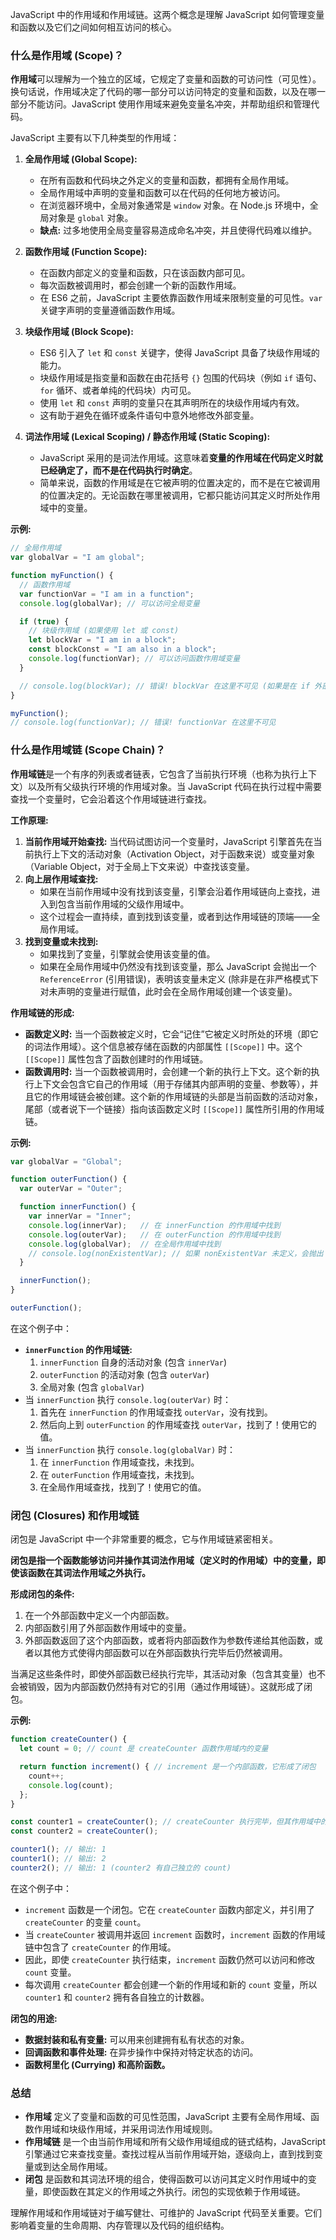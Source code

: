 JavaScript 中的作用域和作用域链。这两个概念是理解 JavaScript 如何管理变量和函数以及它们之间如何相互访问的核心。

### 什么是作用域 (Scope)？

**作用域**可以理解为一个独立的区域，它规定了变量和函数的可访问性（可见性）。换句话说，作用域决定了代码的哪一部分可以访问特定的变量和函数，以及在哪一部分不能访问。JavaScript 使用作用域来避免变量名冲突，并帮助组织和管理代码。

JavaScript 主要有以下几种类型的作用域：

1.  **全局作用域 (Global Scope):**

      * 在所有函数和代码块之外定义的变量和函数，都拥有全局作用域。
      * 全局作用域中声明的变量和函数可以在代码的任何地方被访问。
      * 在浏览器环境中，全局对象通常是 `window` 对象。在 Node.js 环境中，全局对象是 `global` 对象。
      * **缺点:** 过多地使用全局变量容易造成命名冲突，并且使得代码难以维护。

2.  **函数作用域 (Function Scope):**

      * 在函数内部定义的变量和函数，只在该函数内部可见。
      * 每次函数被调用时，都会创建一个新的函数作用域。
      * 在 ES6 之前，JavaScript 主要依靠函数作用域来限制变量的可见性。`var` 关键字声明的变量遵循函数作用域。

3.  **块级作用域 (Block Scope):**

      * ES6 引入了 `let` 和 `const` 关键字，使得 JavaScript 具备了块级作用域的能力。
      * 块级作用域是指变量和函数在由花括号 `{}` 包围的代码块（例如 `if` 语句、`for` 循环、或者单纯的代码块）内可见。
      * 使用 `let` 和 `const` 声明的变量只在其声明所在的块级作用域内有效。
      * 这有助于避免在循环或条件语句中意外地修改外部变量。

4.  **词法作用域 (Lexical Scoping) / 静态作用域 (Static Scoping):**

      * JavaScript 采用的是词法作用域。这意味着**变量的作用域在代码定义时就已经确定了，而不是在代码执行时确定**。
      * 简单来说，函数的作用域是在它被声明的位置决定的，而不是在它被调用的位置决定的。无论函数在哪里被调用，它都只能访问其定义时所处作用域中的变量。

**示例:**

```javascript
// 全局作用域
var globalVar = "I am global";

function myFunction() {
  // 函数作用域
  var functionVar = "I am in a function";
  console.log(globalVar); // 可以访问全局变量

  if (true) {
    // 块级作用域 (如果使用 let 或 const)
    let blockVar = "I am in a block";
    const blockConst = "I am also in a block";
    console.log(functionVar); // 可以访问函数作用域变量
  }

  // console.log(blockVar); // 错误! blockVar 在这里不可见 (如果是在 if 外部)
}

myFunction();
// console.log(functionVar); // 错误! functionVar 在这里不可见
```

### 什么是作用域链 (Scope Chain)？

**作用域链**是一个有序的列表或者链表，它包含了当前执行环境（也称为执行上下文）以及所有父级执行环境的作用域对象。当 JavaScript 代码在执行过程中需要查找一个变量时，它会沿着这个作用域链进行查找。

**工作原理:**

1.  **当前作用域开始查找:** 当代码试图访问一个变量时，JavaScript 引擎首先在当前执行上下文的活动对象（Activation Object，对于函数来说）或变量对象（Variable Object，对于全局上下文来说）中查找该变量。
2.  **向上层作用域查找:**
      * 如果在当前作用域中没有找到该变量，引擎会沿着作用域链向上查找，进入到包含当前作用域的父级作用域中。
      * 这个过程会一直持续，直到找到该变量，或者到达作用域链的顶端——全局作用域。
3.  **找到变量或未找到:**
      * 如果找到了变量，引擎就会使用该变量的值。
      * 如果在全局作用域中仍然没有找到该变量，那么 JavaScript 会抛出一个 `ReferenceError` (引用错误)，表明该变量未定义 (除非是在非严格模式下对未声明的变量进行赋值，此时会在全局作用域创建一个该变量)。

**作用域链的形成:**

  * **函数定义时:** 当一个函数被定义时，它会“记住”它被定义时所处的环境（即它的词法作用域）。这个信息被存储在函数的内部属性 `[[Scope]]` 中。这个 `[[Scope]]` 属性包含了函数创建时的作用域链。
  * **函数调用时:** 当一个函数被调用时，会创建一个新的执行上下文。这个新的执行上下文会包含它自己的作用域（用于存储其内部声明的变量、参数等），并且它的作用域链会被创建。这个新的作用域链的头部是当前函数的活动对象，尾部（或者说下一个链接）指向该函数定义时 `[[Scope]]` 属性所引用的作用域链。

**示例:**

```javascript
var globalVar = "Global";

function outerFunction() {
  var outerVar = "Outer";

  function innerFunction() {
    var innerVar = "Inner";
    console.log(innerVar);   // 在 innerFunction 的作用域中找到
    console.log(outerVar);   // 在 outerFunction 的作用域中找到
    console.log(globalVar);  // 在全局作用域中找到
    // console.log(nonExistentVar); // 如果 nonExistentVar 未定义，会抛出 ReferenceError
  }

  innerFunction();
}

outerFunction();
```

在这个例子中：

  * **`innerFunction` 的作用域链:**
    1.  `innerFunction` 自身的活动对象 (包含 `innerVar`)
    2.  `outerFunction` 的活动对象 (包含 `outerVar`)
    3.  全局对象 (包含 `globalVar`)
  * 当 `innerFunction` 执行 `console.log(outerVar)` 时：
    1.  首先在 `innerFunction` 的作用域查找 `outerVar`，没有找到。
    2.  然后向上到 `outerFunction` 的作用域查找 `outerVar`，找到了！使用它的值。
  * 当 `innerFunction` 执行 `console.log(globalVar)` 时：
    1.  在 `innerFunction` 作用域查找，未找到。
    2.  在 `outerFunction` 作用域查找，未找到。
    3.  在全局作用域查找，找到了！使用它的值。

### 闭包 (Closures) 和作用域链

闭包是 JavaScript 中一个非常重要的概念，它与作用域链紧密相关。

**闭包是指一个函数能够访问并操作其词法作用域（定义时的作用域）中的变量，即使该函数在其词法作用域之外执行。**

**形成闭包的条件:**

1.  在一个外部函数中定义一个内部函数。
2.  内部函数引用了外部函数作用域中的变量。
3.  外部函数返回了这个内部函数，或者将内部函数作为参数传递给其他函数，或者以其他方式使得内部函数可以在外部函数执行完毕后仍然被调用。

当满足这些条件时，即使外部函数已经执行完毕，其活动对象（包含其变量）也不会被销毁，因为内部函数仍然持有对它的引用（通过作用域链）。这就形成了闭包。

**示例:**

```javascript
function createCounter() {
  let count = 0; // count 是 createCounter 函数作用域内的变量

  return function increment() { // increment 是一个内部函数，它形成了闭包
    count++;
    console.log(count);
  };
}

const counter1 = createCounter(); // createCounter 执行完毕，但其作用域中的 count 仍然存在
const counter2 = createCounter();

counter1(); // 输出: 1
counter1(); // 输出: 2
counter2(); // 输出: 1 (counter2 有自己独立的 count)
```

在这个例子中：

  * `increment` 函数是一个闭包。它在 `createCounter` 函数内部定义，并引用了 `createCounter` 的变量 `count`。
  * 当 `createCounter` 被调用并返回 `increment` 函数时，`increment` 函数的作用域链中包含了 `createCounter` 的作用域。
  * 因此，即使 `createCounter` 执行结束，`increment` 函数仍然可以访问和修改 `count` 变量。
  * 每次调用 `createCounter` 都会创建一个新的作用域和新的 `count` 变量，所以 `counter1` 和 `counter2` 拥有各自独立的计数器。

**闭包的用途:**

  * **数据封装和私有变量:** 可以用来创建拥有私有状态的对象。
  * **回调函数和事件处理:** 在异步操作中保持对特定状态的访问。
  * **函数柯里化 (Currying) 和高阶函数。**

### 总结

  * **作用域** 定义了变量和函数的可见性范围，JavaScript 主要有全局作用域、函数作用域和块级作用域，并采用词法作用域规则。
  * **作用域链** 是一个由当前作用域和所有父级作用域组成的链式结构，JavaScript 引擎通过它来查找变量。查找过程从当前作用域开始，逐级向上，直到找到变量或到达全局作用域。
  * **闭包** 是函数和其词法环境的组合，使得函数可以访问其定义时作用域中的变量，即使函数在其定义的作用域之外执行。闭包的实现依赖于作用域链。

理解作用域和作用域链对于编写健壮、可维护的 JavaScript 代码至关重要。它们影响着变量的生命周期、内存管理以及代码的组织结构。